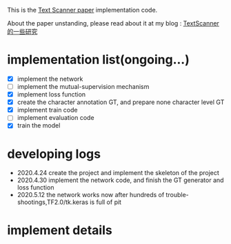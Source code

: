 This is the [Text Scanner paper](https://arxiv.org/abs/1912.12422) implementation code.

About the paper unstanding, please read about it at my blog : [TextScanner的一些研究](http://www.piginzoo.com/machine-learning/2020/04/14/ocr-fa-textscanner) 

# implementation list(ongoing...)
- [X] implement the network
- [ ] implement the mutual-supervision mechanism
- [X] implement loss function
- [X] create the character annotation GT, and prepare none character level GT
- [X] implement train code
- [ ] implement evaluation code
- [X] train the model

# developing logs
- 2020.4.24 create the project and implement the skeleton of the project
- 2020.4.30 implement the network code, and finish the GT generator and loss function
- 2020.5.12 the network works now after hundreds of trouble-shootings,TF2.0/tk.keras is full of pit


# implement details

## 